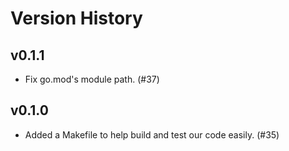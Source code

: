 Version History
===============

v0.1.1
------
* Fix go.mod's module path. (#37)

v0.1.0
------

* Added a Makefile to help build and test our code easily. (#35)
